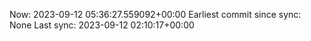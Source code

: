 Now: 2023-09-12 05:36:27.559092+00:00 Earliest commit since sync: None Last sync: 2023-09-12 02:10:17+00:00
